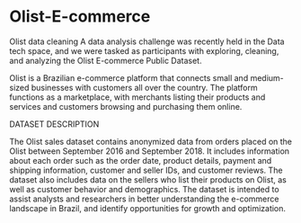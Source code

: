 # Olist-E-commerce
Olist data cleaning
A data analysis challenge was recently held in the Data tech space, and we were tasked as participants with exploring, cleaning, and analyzing the Olist E-commerce Public Dataset.

Olist is a Brazilian e-commerce platform that connects small and medium-sized businesses with customers all over the country. The platform functions as a marketplace, with merchants listing their products and services and customers browsing and purchasing them online.

DATASET DESCRIPTION

The Olist sales dataset contains anonymized data from orders placed on the Olist between September 2016 and September 2018. It includes information about each order such as the order date, product details, payment and shipping information, customer and seller IDs, and customer reviews. The dataset also includes data on the sellers who list their products on Olist, as well as customer behavior and demographics. The dataset is intended to assist analysts and researchers in better understanding the e-commerce landscape in Brazil, and identify opportunities for growth and optimization.
